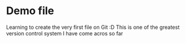 # Demo file

Learning to create the very first file on Git :D
This is one of the greatest version control system I have come acros so far
